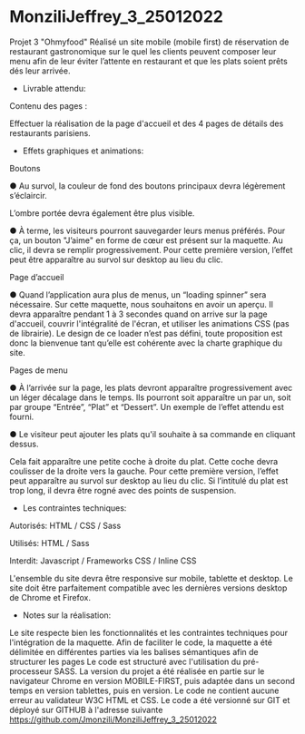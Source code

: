 # MonziliJeffrey_3_25012022

Projet 3 "Ohmyfood"
Réalisé un site mobile (mobile first) de réservation de restaurant gastronomique sur le quel les clients peuvent composer leur menu afin de leur éviter l’attente en restaurant et que les plats soient prêts dés leur arrivée.

- Livrable attendu:

Contenu des pages :

Effectuer la réalisation de la page d'accueil et des 4 pages de détails des restaurants parisiens.

- Effets graphiques et animations:

Boutons

● Au survol, la couleur de fond des boutons principaux devra légèrement s’éclaircir.

L’ombre portée devra également être plus visible.

● À terme, les visiteurs pourront sauvegarder leurs menus préférés. Pour ça, un bouton "J’aime" en forme de cœur est présent sur la maquette. Au clic, il devra se remplir progressivement. Pour cette première version, l’effet peut être apparaître au survol sur desktop au lieu du clic.

Page d’accueil

● Quand l’application aura plus de menus, un “loading spinner” sera nécessaire. Sur cette maquette, nous souhaitons en avoir un aperçu. Il devra apparaître pendant 1 à 3 secondes quand on arrive sur la page d'accueil, couvrir l'intégralité de l'écran, et utiliser les animations CSS (pas de librairie). Le design de ce loader n’est pas défini, toute proposition est donc la bienvenue tant qu’elle est cohérente avec la charte graphique du site.

Pages de menu

● À l’arrivée sur la page, les plats devront apparaître progressivement avec un léger décalage dans le temps. Ils pourront soit apparaître un par un, soit par groupe “Entrée”, “Plat” et “Dessert”. Un exemple de l’effet attendu est fourni.

● Le visiteur peut ajouter les plats qu'il souhaite à sa commande en cliquant dessus.

Cela fait apparaître une petite coche à droite du plat. Cette coche devra coulisser de la droite vers la gauche. Pour cette première version, l’effet peut apparaître au survol sur desktop au lieu du clic. Si l’intitulé du plat est trop long, il devra être rogné avec des points de suspension. 


- Les contraintes techniques:

Autorisés: HTML / CSS / Sass

Utilisés: HTML / Sass

Interdit: Javascript / Frameworks CSS / Inline CSS

L'ensemble du site devra être responsive sur mobile, tablette et desktop.
Le site doit être parfaitement compatible avec les dernières versions desktop de Chrome et Firefox.

- Notes sur la réalisation:

Le site respecte bien les fonctionnalités et les contraintes techniques pour l'intégration de la maquette.
Afin de faciliter le code, la maquette a été délimitée en différentes parties via les balises sémantiques afin de structurer les pages 
Le code est structuré avec l'utilisation du pré-processeur SASS.
La version du projet a été réalisée en partie sur le navigateur Chrome en version MOBILE-FIRST, puis adaptée dans un second temps en version tablettes, puis en version.
Le code ne contient aucune erreur au validateur W3C HTML et CSS.
Le code a été versionné sur GIT et déployé sur GITHUB à l'adresse suivante  https://github.com/Jmonzili/MonziliJeffrey_3_25012022